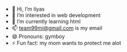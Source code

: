 - 👋 Hi, I’m ilyas
- 👀 I’m interested in web development
- 🌱 I’m currently learning html
- 📫 team99mi@gmail.com is my email
- 😄 Pronouns: gymboy
- ⚡ Fun fact: my mom wants to protect me alot

<!---
programmerilyas3568/programmerilyas3568 is a ✨ special ✨ repository because its `README.md` (this file) appears on your GitHub profile.
You can click the Preview link to take a look at your changes.
--->
